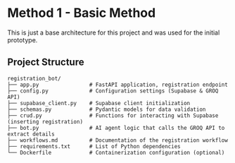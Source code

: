 # Method 1 - Basic Method 


This is just a base architecture for this project and was used for the initial prototype. 

## Project Structure

```
registration_bot/
├── app.py                # FastAPI application, registration endpoint
├── config.py             # Configuration settings (Supabase & GROQ API)
├── supabase_client.py    # Supabase client initialization
├── schemas.py            # Pydantic models for data validation
├── crud.py               # Functions for interacting with Supabase (inserting registration)
├── bot.py                # AI agent logic that calls the GROQ API to extract details
├── workflows.md          # Documentation of the registration workflow
├── requirements.txt      # List of Python dependencies
└── Dockerfile            # Containerization configuration (optional)

```